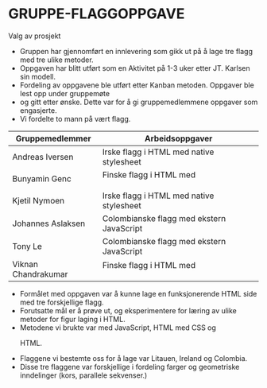 # GRUPPE-FLAGGOPPGAVE
Valg av prosjekt

- Gruppen har gjennomført en innlevering som gikk ut på å lage tre flagg med tre ulike metoder.
- Oppgaven har blitt utført som en Aktivitet på 1-3 uker etter JT. Karlsen sin modell.
- Fordeling av oppgavene ble utført etter Kanban metoden. Oppgaver ble lest opp under gruppemøte
- og gitt etter ønske. Dette var for å gi gruppemedlemmene oppgaver som engasjerte. 
- Vi fordelte to mann på vært flagg.   

| Gruppemedlemmer    | Arbeidsoppgaver                           | 
|--------------------|-------------------------------------------|
| Andreas Iversen    | Irske flagg i HTML med native stylesheet  |
| Bunyamin Genc      | Finske flagg i HTML med <p>               |
| Kjetil Nymoen      | Irske flagg i HTML med native stylesheet  |
| Johannes Aslaksen  | Colombianske flagg med ekstern JavaScript |
| Tony Le            | Colombianske flagg med ekstern JavaScript |
| Viknan Chandrakumar | Finske flagg i HTML med <p>               |

- Formålet med oppgaven var å kunne lage en funksjonerende HTML side med tre forskjellige flagg.
- Forutsatte mål er å prøve ut, og eksperimentere for læring av ulike metoder for figur laging i HTML.
- Metodene vi brukte var med JavaScript, HTML med CSS og <p> HTML.
- Flaggene vi bestemte oss for å lage var Litauen, Ireland og Colombia.
- Disse tre flaggene var forskjellige i fordeling farger og geometriske inndelinger (kors, parallele sekvenser.)

